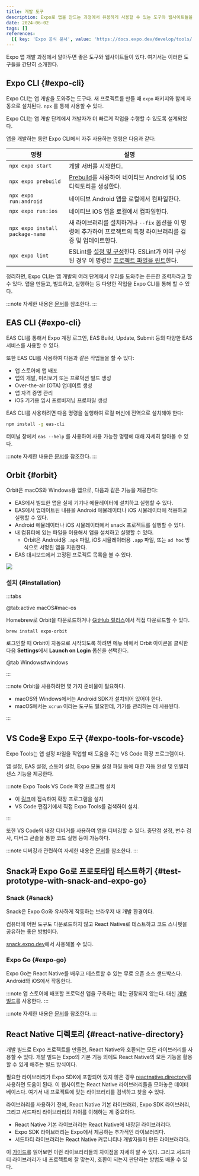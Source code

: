 ```yaml
---
title: 개발 도구
description: Expo로 앱을 만드는 과정에서 유용하게 사용할 수 있는 도구와 웹사이트들을 소개한다.
date: 2024-06-02
tags: []
references:
  [{ key: 'Expo 공식 문서', value: 'https://docs.expo.dev/develop/tools/' }]
---
```


Expo 앱 개발 과정에서 알아두면 좋은 도구와 웹사이트들이 있다. 여기서는 이러한 도구들을 간단히 소개한다.

## Expo CLI {#expo-cli}

Expo CLI는 앱 개발을 도와주는 도구다. 새 프로젝트를 만들 때 `expo` 패키지와 함께 자동으로 설치된다. `npx` 를 통해 사용할 수 있다.

Expo CLI는 앱 개발 단계에서 개발자가 더 빠르게 작업을 수행할 수 있도록 설계되었다.

앱을 개발하는 동안 Expo CLI에서 자주 사용하는 명령은 다음과 같다:

| 명령                            | 설명                                                                                                                                                                                       |
| ------------------------------- | ------------------------------------------------------------------------------------------------------------------------------------------------------------------------------------------ |
| `npx expo start`                | 개발 서버를 시작한다.                                                                                                                                                                      |
| `npx expo prebuild`             | [Prebuild](https://docs.expo.dev/workflow/prebuild/)를 사용하여 네이티브 Android 및 iOS 디렉토리를 생성한다.                                                                               |
| `npx expo run:android`          | 네이티브 Android 앱을 로컬에서 컴파일한다.                                                                                                                                                 |
| `npx expo run:ios`              | 네이티브 iOS 앱을 로컬에서 컴파일한다.                                                                                                                                                     |
| `npx expo install package-name` | 새 라이브러리를 설치하거나 `--fix` 옵션을 이 명령에 추가하여 프로젝트의 특정 라이브러리를 검증 및 업데이트한다.                                                                            |
| `npx expo lint`                 | ESLint를 [설정 및 구성](https://docs.expo.dev/guides/using-eslint/)한다. ESLint가 이미 구성된 경우 이 명령은 [프로젝트 파일을 린트](https://docs.expo.dev/guides/using-eslint/#usage)한다. |

정리하면, Expo CLI는 앱 개발의 여러 단계에서 우리를 도와주는 든든한 조력자라고 할 수 있다. 앱을 만들고, 빌드하고, 실행하는 등 다양한 작업을 Expo CLI를 통해 할 수 있다.

:::note
자세한 내용은 [문서](https://docs.expo.dev/more/expo-cli/)를 참조한다.
:::

## EAS CLI {#expo-cli}

EAS CLI를 통해서 Expo 계정 로그인, EAS Build, Update, Submit 등의 다양한 EAS 서비스를 사용할 수 있다.

또한 EAS CLI를 사용하여 다음과 같은 작업들을 할 수 있다:

- 앱 스토어에 앱 배포
- 앱의 개발, 미리보기 또는 프로덕션 빌드 생성
- Over-the-air (OTA) 업데이트 생성
- 앱 자격 증명 관리
- iOS 기기용 임시 프로비저닝 프로파일 생성

EAS CLI를 사용하려면 다음 명령을 실행하여 로컬 머신에 전역으로 설치해야 한다:

```bash
npm install -g eas-cli
```

터미널 창에서 `eas --help` 를 사용하여 사용 가능한 명령에 대해 자세히 알아볼 수 있다.

:::note
자세한 내용은 [문서](https://www.npmjs.com/package/eas-cli)를 참조한다.
:::

## Orbit {#orbit}

Orbit은 macOS와 Windows용 앱으로, 다음과 같은 기능을 제공한다:

- EAS에서 빌드한 앱을 실제 기기나 에뮬레이터에 설치하고 실행할 수 있다.
- EAS에서 업데이트된 내용을 Android 에뮬레이터나 iOS 시뮬레이터에 적용하고 실행할 수 있다.
- Android 에뮬레이터나 iOS 시뮬레이터에서 snack 프로젝트를 실행할 수 있다.
- 내 컴퓨터에 있는 파일을 이용해서 앱을 설치하고 실행할 수 있다.
  - Orbit은 Android용 `.apk` 파일, iOS 시뮬레이터용 `.app` 파일, 또는 `ad hoc` 방식으로 서명된 앱을 지원한다.
- EAS 대시보드에서 고정된 프로젝트 목록을 볼 수 있다.

![](https://s3.ap-northeast-2.amazonaws.com/vigorously.xyz/assets/images/expo-doc-home-develop-tools-for-development/1.gif)

### 설치 {#installation}

:::tabs

@tab:active macOS#mac-os

Homebrew로 Orbit을 다운로드하거나 [GitHub 릴리스](https://github.com/expo/orbit/releases)에서 직접 다운로드할 수 있다.

```bash
brew install expo-orbit
```

로그인할 때 Orbit이 자동으로 시작되도록 하려면 메뉴 바에서 Orbit 아이콘을 클릭한 다음 **Settings**에서 **Launch on Login** 옵션을 선택한다.

@tab Windows#windows

:::

:::note
Orbit을 사용하려면 몇 가지 준비물이 필요하다.

- macOS와 Windows에서는 Android SDK가 설치되어 있어야 한다.
- macOS에서는 `xcrun` 이라는 도구도 필요한데, 기기를 관리하는 데 사용된다.

:::

## VS Code용 Expo 도구 {#expo-tools-for-vscode}

Expo Tools는 앱 설정 파일을 작업할 때 도움을 주는 VS Code 확장 프로그램이다.

앱 설정, EAS 설정, 스토어 설정, Expo 모듈 설정 파일 등에 대한 자동 완성 및 인텔리센스 기능을 제공한다.

:::note Expo Tools VS Code 확장 프로그램 설치

- 이 [링크](https://marketplace.visualstudio.com/items?itemName=expo.vscode-expo-tools)에 접속하여 확장 프로그램을 설치
- VS Code 편집기에서 직접 Expo Tools를 검색하여 설치.

:::

또한 VS Code의 내장 디버거를 사용하여 앱을 디버깅할 수 있다. 중단점 설정, 변수 검사, 디버그 콘솔을 통한 코드 실행 등이 가능하다.

:::note
디버깅과 관련하여 자세한 내용은 [문서](https://docs.expo.dev/debugging/tools/#debugging-with-vs-code)를 참조한다.
:::

## Snack과 Expo Go로 프로토타입 테스트하기 {#test-prototype-with-snack-and-expo-go}

### Snack {#snack}

Snack은 Expo Go와 유사하게 작동하는 브라우저 내 개발 환경이다.

컴퓨터에 어떤 도구도 다운로드하지 않고 React Native로 테스트하고 코드 스니펫을 공유하는 좋은 방법이다.

[snack.expo.dev](https://snack.expo.dev/)에서 사용해볼 수 있다.

### Expo Go {#expo-go}

Expo Go는 React Native를 배우고 테스트할 수 있는 무료 오픈 소스 샌드박스다. Android와 iOS에서 작동한다.

:::note
앱 스토어에 배포할 프로덕션 앱을 구축하는 데는 권장되지 않는다. 대신 [개발 빌드](https://docs.expo.dev/get-started/set-up-your-environment/?mode=development-build)를 사용한다.
:::

:::note
자세한 내용은 [문서](https://docs.expo.dev/get-started/set-up-your-environment/?mode=expo-go)를 참조한다.
:::

## React Native 디렉토리 {#react-native-directory}

개발 빌드로 Expo 프로젝트를 만들면, React Native와 호환되는 모든 라이브러리를 사용할 수 있다. 개발 빌드는 Expo의 기본 기능 외에도 React Native의 모든 기능을 활용할 수 있게 해주는 빌드 방식이다.

필요한 라이브러리가 Expo SDK에 포함되어 있지 않은 경우 [reactnative.directory](https://reactnative.directory/)를 사용하면 도움이 된다. 이 웹사이트는 React Native 라이브러리들을 모아놓은 데이터베이스다. 여기서 내 프로젝트에 맞는 라이브러리를 검색하고 찾을 수 있다.

라이브러리를 사용하기 전에, React Native 기본 라이브러리, Expo SDK 라이브러리, 그리고 서드파티 라이브러리의 차이를 이해하는 게 중요하다.

- React Native 기본 라이브러리는 React Native에 내장된 라이브러리다.
- Expo SDK 라이브러리는 Expo에서 제공하는 추가적인 라이브러리다.
- 서드파티 라이브러리는 React Native 커뮤니티나 개발자들이 만든 라이브러리다.

이 [가이드](https://docs.expo.dev/workflow/using-libraries/)를 읽어보면 이런 라이브러리들의 차이점을 자세히 알 수 있다. 그리고 서드파티 라이브러리가 내 프로젝트에 잘 맞는지, 호환이 되는지 판단하는 방법도 배울 수 있다.
